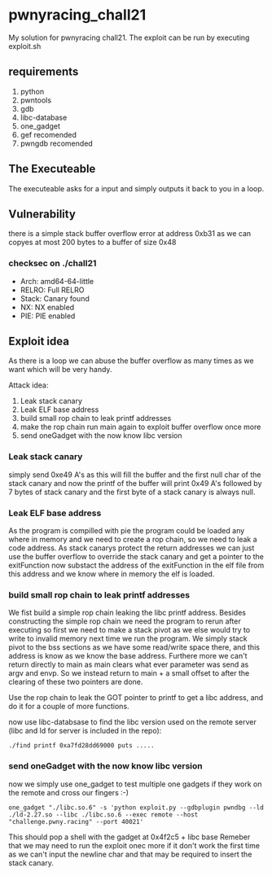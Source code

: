 # pwnyracing_chall21

My solution for pwnyracing chall21.
The exploit can be run by executing exploit.sh

## requirements

1. python
2. pwntools
3. gdb
4. libc-database
5. one_gadget
6. gef recomended
7. pwngdb recomended

## The Executeable
The executeable asks for a input and simply outputs it back to you in a loop.

## Vulnerability
there is a simple stack buffer overflow error at address 0xb31 as we can copyes at most 200 bytes to a buffer of size 0x48

### checksec on ./chall21

* Arch:       amd64-64-little
* RELRO:   Full RELRO
* Stack:     Canary found
* NX:          NX enabled
* PIE:         PIE enabled

## Exploit idea

As there is a loop we can abuse the buffer overflow as many times as we want which will be very handy.

Attack idea:
1. Leak stack canary
2. Leak ELF base address
3. build small rop chain to leak printf addresses
4. make the rop chain run main again to exploit buffer overflow once more
5. send oneGadget with the now know libc version

### Leak stack canary
simply send 0xe49 A's as this will fill the buffer and the first null char of the stack canary
and now the printf of the buffer will print 0x49 A's followed by 7 bytes of stack canary and the first byte of a stack canary is always null.

### Leak ELF base address
As the program is compilled with pie the program could be loaded any where in memory and we need to create a rop chain, so we need to leak a code address.
As stack canarys protect the return addresses we can just use the buffer overflow to override the stack canary and get a pointer to the exitFunction
now substact the address of the exitFunction in the elf file from this address and we know where in memory the elf is loaded.

### build small rop chain to leak printf addresses
We fist build a simple rop chain leaking the libc printf address.
Besides constructing the simple rop chain we need the program to rerun after executing so first we need to make a stack pivot as we else would try to write to invalid memory next time we run the program.
We simply stack pivot to the bss sections as we have some read/write space there, and this address is know as we know the base address.
Furthere more we can't return directly to main as main clears what ever parameter was send as argv and envp.
So we instead return to main + a small offset to after the clearing of these two pointers are done.

Use the rop chain to leak the GOT pointer to printf to get a libc address, and do it for a couple of more functions.

now use libc-databsase to find the libc version used on the remote server (libc and ld for server is included in the repo):
```
./find printf 0xa7fd28dd69000 puts .....
```

### send oneGadget with the now know libc version
now we simply use one_gadget to test multiple one gadgets if they work on the remote and cross our fingers :-)
```
one_gadget "./libc.so.6" -s 'python exploit.py --gdbplugin pwndbg --ld ./ld-2.27.so --libc ./libc.so.6 --exec remote --host "challenge.pwny.racing" --port 40021'
```

This should pop a shell with the gadget at 0x4f2c5 + libc base
Remeber that we may need to run the exploit onec more if it don't work the first time as we can't input the newline char and that may be required to insert the stack canary.
